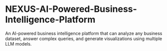 # NEXUS-AI-Powered-Business-Intelligence-Platform
An AI-powered business intelligence platform that can analyze any business dataset, answer complex queries, and generate visualizations using multiple LLM models.
